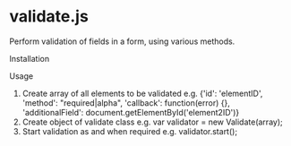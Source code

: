 validate.js
===========

Perform validation of fields in a form, using various methods.

Installation
<script src="validate.js"></script>

Usage
1. Create array of all elements to be validated
e.g. {'id': 'elementID', 'method': "required|alpha", 'callback': function(error) {}, 'additionalField': document.getElementById('element2ID')}
2. Create object of validate class
e.g. var validator = new Validate(array);
3. Start validation as and when required
e.g. validator.start();
